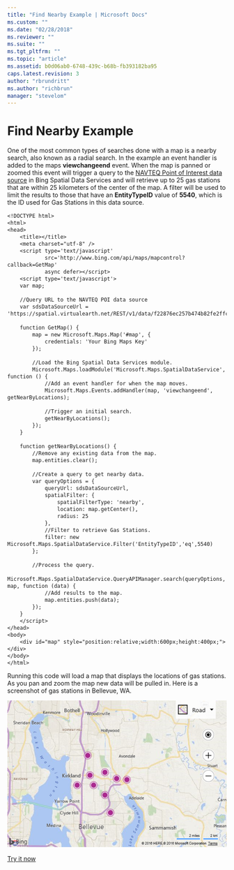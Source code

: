 ```yaml
---
title: "Find Nearby Example | Microsoft Docs"
ms.custom: ""
ms.date: "02/28/2018"
ms.reviewer: ""
ms.suite: ""
ms.tgt_pltfrm: ""
ms.topic: "article"
ms.assetid: b0d06ab0-6748-439c-b68b-fb393182ba95
caps.latest.revision: 3
author: "rbrundritt"
ms.author: "richbrun"
manager: "stevelom"
---
```

# Find Nearby Example
One of the most common types of searches done with a map is a nearby search, also known as a radial search. In the example an event handler is added to the maps **viewchangeend** event. When the map is panned or zoomed this event will trigger a query to the [NAVTEQ Point of Interest data source](../spatial-data-services/navteqna.md) in Bing Spatial Data Services and will retrieve up to 25 gas stations that are within 25 kilometers of the center of the map. A filter will be used to limit the results to those that have an **EntityTypeID** value of **5540**, which is the ID used for Gas Stations in this data source.

```
<!DOCTYPE html>
<html>
<head>
    <title></title>
    <meta charset="utf-8" />
    <script type='text/javascript' 
            src='http://www.bing.com/api/maps/mapcontrol?callback=GetMap' 
            async defer></script>
    <script type='text/javascript'>
    var map;

    //Query URL to the NAVTEQ POI data source
    var sdsDataSourceUrl = 'https://spatial.virtualearth.net/REST/v1/data/f22876ec257b474b82fe2ffcb8393150/NavteqNA/NavteqPOIs';

    function GetMap() {
        map = new Microsoft.Maps.Map('#map', {
            credentials: 'Your Bing Maps Key'
        });

        //Load the Bing Spatial Data Services module.
        Microsoft.Maps.loadModule('Microsoft.Maps.SpatialDataService', function () {
            //Add an event handler for when the map moves.
            Microsoft.Maps.Events.addHandler(map, 'viewchangeend', getNearByLocations);

            //Trigger an initial search.
            getNearByLocations();
        });
    }

    function getNearByLocations() {
        //Remove any existing data from the map.
        map.entities.clear();

        //Create a query to get nearby data.
        var queryOptions = {
            queryUrl: sdsDataSourceUrl,
            spatialFilter: {
                spatialFilterType: 'nearby',
                location: map.getCenter(),
                radius: 25
            },
            //Filter to retrieve Gas Stations.
            filter: new Microsoft.Maps.SpatialDataService.Filter('EntityTypeID','eq',5540) 
        };

        //Process the query.
        Microsoft.Maps.SpatialDataService.QueryAPIManager.search(queryOptions, map, function (data) {
            //Add results to the map.
            map.entities.push(data);
        });
    }
    </script>
</head>
<body>
    <div id="map" style="position:relative;width:600px;height:400px;"></div>
</body>
</html>
```

Running this code will load a map that displays the locations of gas stations. As you pan and zoom the map new data will be pulled in. Here is a screenshot of gas stations in Bellevue, WA.

![Search Results on a Map](../v8-web-control/media/bmv8-basicfindnearbyexample.png)

[Try it now](http://www.bing.com/api/maps/sdk/mapcontrol/isdk?sdsNearbySearch+JS#sdsNearbySearch+JS)
